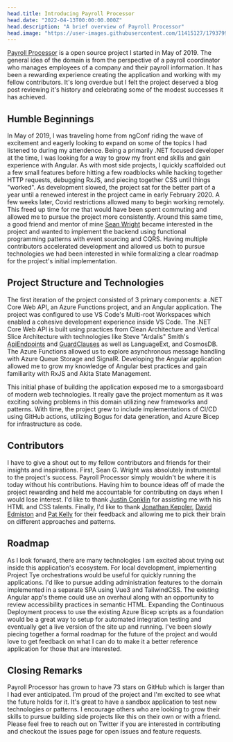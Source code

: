 ```yaml
---
head.title: Introducing Payroll Processor
head.date: "2022-04-13T00:00:00.000Z"
head.description: "A brief overview of Payroll Processor"
head.image: "https://user-images.githubusercontent.com/11415127/179379912-3dab6c76-524b-4d55-b8b5-d7156d913f8a.png"
---
```


[Payroll Processor](https://github.com/KyleMcMaster/payroll-processor) is a open source project I started in May of 2019. The general idea of the domain is from the perspective of a payroll coordinator who manages employees of a company and their payroll information. It has been a rewarding experience creating the application and working with my fellow contributors. It's long overdue but I felt the project deserved a blog post reviewing it's history and celebrating some of the modest successes it has achieved.

## Humble Beginnings

In May of 2019, I was traveling home from ngConf riding the wave of excitement and eagerly looking to expand on some of the topics I had listened to during my attendence. Being a primarily .NET focused developer at the time, I was looking for a way to grow my front end skills and gain experience with Angular. As with most side projects, I quickly scaffolded out a few small features before hitting a few roadblocks while hacking together HTTP requests, debugging RxJS, and piecing together CSS until things "worked". As development slowed, the project sat for the better part of a year until a renewed interest in the project came in early February 2020. A few weeks later, Covid restrictions allowed many to begin working remotely. This freed up time for me that would have been spent commuting and allowed me to pursue the project more consistently. Around this same time, a good friend and mentor of mine [Sean Wright](https://www.seangwright.me/) became interested in the project and wanted to implement the backend using functional programming patterns with event sourcing and CQRS. Having multiple contributors accelerated development and allowed us both to pursue technologies we had been interested in while formalizing a clear roadmap for the project's initial implementation.

## Project Structure and Technologies

The first iteration of the project consisted of 3 primary components: a .NET Core Web API, an Azure Functions project, and an Angular application. The project was configured to use VS Code's Multi-root Workspaces which enabled a cohesive development experience inside VS Code. The .NET Core Web API is built using practices from Clean Architecture and Vertical Slice Architecture with technologies like Steve "Ardalis" Smith's [ApiEndpoints](https://github.com/ardalis/ApiEndpoints) and [GuardClauses](https://github.com/ardalis/GuardClauses) as well as LanguageExt, and CosmosDB. The Azure Functions allowed us to explore asynchronous message handling with Azure Queue Storage and SignalR. Developing the Angular application allowed me to grow my knowledge of Angular best practices and gain familiarity with RxJS and Akita State Management.

This initial phase of building the application exposed me to a smorgasboard of modern web technologies. It really gave the project momentum as it was exciting solving problems in this domain utilizing new frameworks and patterns. With time, the project grew to include implementations of CI/CD using GitHub actions, utilizing Bogus for data generation, and Azure Bicep for infrastructure as code.

## Contributors

I have to give a shout out to my fellow contributors and friends for their insights and inspirations. First, Sean G. Wright was absolutely instrumental to the project's success. Payroll Processor simply wouldn't be where it is today without his contributions. Having him to bounce ideas off of made the project rewarding and held me accountable for contributing on days when I would lose interest. I'd like to thank [Justin Conklin](https://conklin.dev/) for assisting me with his HTML and CSS talents. Finally, I'd like to thank [Jonathan Keppler](https://github.com/JonathanKeppler), [David Edmiston](http://www.davidedmiston.com/) and [Pat Kelly](https://github.com/featuresnap) for their feedback and allowing me to pick their brain on different approaches and patterns.

## Roadmap

As I look forward, there are many technologies I am excited about trying out inside this application's ecosystem. For local development, implementing Project Tye orchestrations would be useful for quickly running the applications. I'd like to pursue adding administration features to the domain implemented in a separate SPA using Vue3 and TailwindCSS. The existing Angular app's theme could use an overhaul along with an opportunity to review accessibility practices in semantic HTML. Expanding the Continuous Deployment process to use the existing Azure Bicep scripts as a foundation would be a great way to setup for automated integration testing and eventually get a live version of the site up and running. I've been slowly piecing together a formal roadmap for the future of the project and would love to get feedback on what I can do to make it a better reference application for those that are interested.

## Closing Remarks

Payroll Processor has grown to have 73 stars on GitHub which is larger than I had ever anticipated. I'm proud of the project and I'm excited to see what the future holds for it. It's great to have a sandbox application to test new technologies or patterns. I encourage others who are looking to grow their skills to pursue building side projects like this on their own or with a friend. Please feel free to reach out on Twitter if you are interested in contributing and checkout the issues page for open issues and feature requests.
